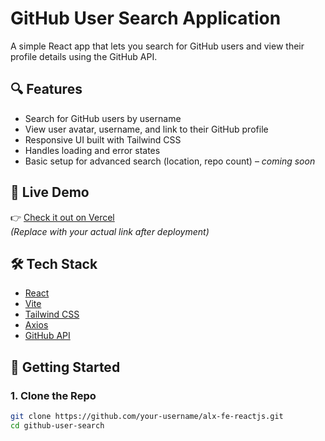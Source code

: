 # GitHub User Search Application

A simple React app that lets you search for GitHub users and view their profile details using the GitHub API.

## 🔍 Features

- Search for GitHub users by username
- View user avatar, username, and link to their GitHub profile
- Responsive UI built with Tailwind CSS
- Handles loading and error states
- Basic setup for advanced search (location, repo count) – *coming soon*

## 🚀 Live Demo

👉 [Check it out on Vercel](https://your-vercel-deployment.vercel.app)  
*(Replace with your actual link after deployment)*

## 🛠️ Tech Stack

- [React](https://reactjs.org/)
- [Vite](https://vitejs.dev/)
- [Tailwind CSS](https://tailwindcss.com/)
- [Axios](https://axios-http.com/)
- [GitHub API](https://docs.github.com/en/rest)

## 🧪 Getting Started

### 1. Clone the Repo

```bash
git clone https://github.com/your-username/alx-fe-reactjs.git
cd github-user-search
